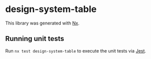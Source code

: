 # design-system-table

This library was generated with [Nx](https://nx.dev).

## Running unit tests

Run `nx test design-system-table` to execute the unit tests via [Jest](https://jestjs.io).
